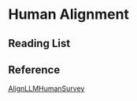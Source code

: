 
# Human Alignment

## Reading List

## Reference
[AlignLLMHumanSurvey](https://github.com/GaryYufei/AlignLLMHumanSurvey)